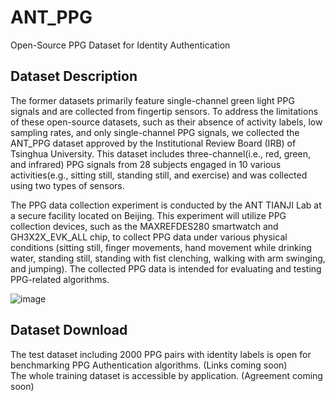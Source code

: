 # ANT_PPG
Open-Source PPG Dataset for Identity Authentication

## Dataset Description
The former datasets primarily feature single-channel green light PPG signals and are collected from fingertip sensors. To address the limitations of these open-source datasets, such as their absence of activity labels, low sampling rates, and only single-channel PPG signals, we collected the ANT_PPG dataset approved by the Institutional Review Board (IRB) of Tsinghua University. This dataset includes three-channel(i.e., red, green, and infrared) PPG signals from 28 subjects engaged in 10 various activities(e.g., sitting still, standing still, and exercise) and was collected using two types of sensors.

The PPG data collection experiment is conducted by the ANT TIANJI Lab at a secure facility located on Beijing. This experiment will utilize PPG collection devices, such as the MAXREFDES280 smartwatch and GH3X2X\_EVK\_ALL chip, to collect PPG data under various physical conditions (sitting still, finger movements, hand movement while drinking water, standing still, standing with fist clenching, walking with arm swinging, and jumping). The collected PPG data is intended for evaluating and testing PPG-related algorithms.

![image](https://github.com/user-attachments/assets/0a2a6f41-22c1-480c-9e7c-13b26b43a1b0)

## Dataset Download
The test dataset including 2000 PPG pairs with identity labels is open for benchmarking PPG Authentication algorithms. (Links coming soon)    
The whole training dataset is accessible by application. (Agreement coming soon)


